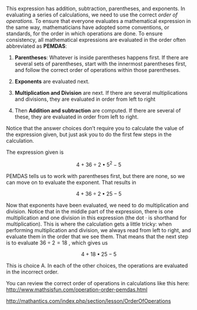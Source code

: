 This expression has addition, subtraction, parentheses,
and exponents. In evaluating a series of calculations, we need to use
the correct *order of operations.* To ensure that everyone evaluates a
mathematical expression in the same way, mathematicians have adopted
some conventions, or standards, for the order in which operations are
done. To ensure consistency, all mathematical expressions are evaluated
in the order often abbreviated as **PEMDAS**:

1.  **Parentheses**: Whatever is inside parentheses happens first. If
    there are several sets of parentheses, start with the innermost
    parentheses first, and follow the correct order of operations within
    those parentheses.

2.  **Exponents** are evaluated next.

3.  **Multiplication and Division** are next. If there are several
    multiplications and divisions, they are evaluated in order from left
    to right

4.  Then **Addition and subtraction** are computed. If there are several
    of these, they are evaluated in order from left to right.

Notice that the answer choices don’t require you to calculate the value
of the expression given, but just ask you to do the first few steps in
the calculation.

The expression given is

$$4 + 36 \div 2 \bullet 5^{2} - 5$$

PEMDAS tells us to work with parentheses first, but there are none, so
we can move on to evaluate the exponent. That results in

$$4 + 36 \div 2 \bullet 25 - 5$$

Now that exponents have been evaluated, we need to do multiplication and
division. Notice that in the middle part of the expression, there is one
multiplication and one division in this expression (the dot · is
shorthand for multiplication). This is where the calculation gets a
little tricky: when performing multiplication and division, we always
read from left to right, and evaluate them in the order that we see
them. That means that the next step is to evaluate $36 \div 2 = 18$ ,
which gives us

$$4 + 18 \bullet 25 - 5$$

This is choice A. In each of the other choices, the operations are
evaluated in the incorrect order.

You can review the correct order of operations in calculations like this
here: <http://www.mathsisfun.com/operation-order-pemdas.html>

<http://mathantics.com/index.php/section/lesson/OrderOfOperations>


